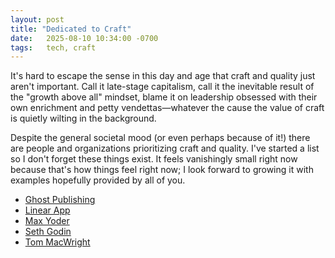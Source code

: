 ```yaml
---
layout: post
title: "Dedicated to Craft"
date:   2025-08-10 10:34:00 -0700
tags:   tech, craft
---
```


It's hard to escape the sense in this day and age that craft and quality just aren't important. Call it late-stage capitalism, call it the inevitable result of the "growth above all" mindset, blame it on leadership obsessed with their own enrichment and petty vendettas&mdash;whatever the cause the value of craft is quietly wilting in the background.

Despite the general societal mood (or even perhaps because of it!) there are people and organizations prioritizing craft and quality. I've started a list so I don't forget these things exist. It feels vanishingly small right now because that's how things feel right now; I look forward to growing it with examples hopefully provided by all of you.

- [Ghost Publishing](https://ghost.org)
- [Linear App](https://linear.app/now)
- [Max Yoder](https://dobetterwork.com)
- [Seth Godin](https://seths.blog)
- [Tom MacWright](https://macwright.com)

